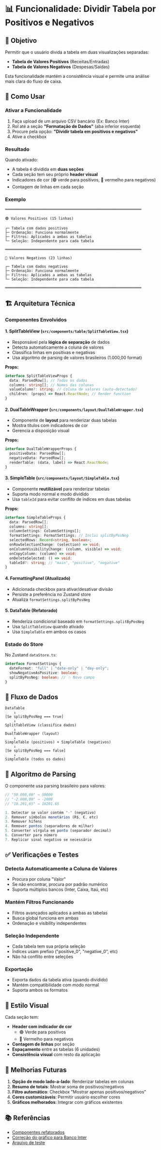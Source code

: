 # 📊 Funcionalidade: Dividir Tabela por Positivos e Negativos

## 🎯 Objetivo

Permitir que o usuário divida a tabela em duas visualizações separadas:

- **Tabela de Valores Positivos** (Receitas/Entradas)
- **Tabela de Valores Negativos** (Despesas/Saídas)

Esta funcionalidade mantém a consistência visual e permite uma análise mais clara do fluxo de caixa.

## 🚀 Como Usar

### Ativar a Funcionalidade

1. Faça upload de um arquivo CSV bancário (Ex: Banco Inter)
2. Rol até a seção **"Formatação de Dados"** (aba inferior esquerda)
3. Procure pela opção: **"Dividir tabela em positivos e negativos"**
4. Ative a checkbox

### Resultado

Quando ativado:

- A tabela é dividida em **duas seções**
- Cada seção tem seu próprio **header visual**
- Indicadores de cor (🟢 verde para positivos, 🔴 vermelho para negativos)
- Contagem de linhas em cada seção

### Exemplo

```
═══════════════════════════════════════════════════════════════

🟢 Valores Positivos (15 linhas)

┌─ Tabela com dados positivos
├─ Ordenação: Funciona normalmente
├─ Filtros: Aplicados a ambas as tabelas
└─ Seleção: Independente para cada tabela

═══════════════════════════════════════════════════════════════

🔴 Valores Negativos (23 linhas)

┌─ Tabela com dados negativos
├─ Ordenação: Funciona normalmente
├─ Filtros: Aplicados a ambas as tabelas
└─ Seleção: Independente para cada tabela

═══════════════════════════════════════════════════════════════
```

## 🏗️ Arquitetura Técnica

### Componentes Envolvidos

#### 1. **SplitTableView** (`src/components/table/SplitTableView.tsx`)

- Responsável pela **lógica de separação** de dados
- Detecta automaticamente a coluna de valores
- Classifica linhas em positivas e negativas
- Usa algoritmo de parsing de valores brasileiros (1.000,00 format)

**Props:**

```typescript
interface SplitTableViewProps {
  data: ParsedRow[]; // Todos os dados
  columns: string[]; // Nomes das colunas
  valueColumn?: string; // Coluna de valores (auto-detectado)
  children: (props) => React.ReactNode; // Render function
}
```

#### 2. **DualTableWrapper** (`src/components/layout/DualTableWrapper.tsx`)

- Componente de **layout** para renderizar duas tabelas
- Mostra títulos com indicadores de cor
- Gerencia a disposição visual

**Props:**

```typescript
interface DualTableWrapperProps {
  positiveData: ParsedRow[];
  negativeData: ParsedRow[];
  renderTable: (data, label) => React.ReactNode;
}
```

#### 3. **SimpleTable** (`src/components/layout/SimpleTable.tsx`)

- Componente **reutilizável** para renderizar tabelas
- Suporta modo normal e modo dividido
- Usa `tableId` para evitar conflito de índices em duas tabelas

**Props:**

```typescript
interface SimpleTableProps {
  data: ParsedRow[];
  columns: string[];
  columnSettings: ColumnSettings[];
  formatSettings: FormatSettings; // Inclui splitByPosNeg
  selectedRows: Record<string, boolean>;
  onRowSelectionChange: (selection) => void;
  onColumnVisibilityChange: (column, visible) => void;
  onCopyColumn: (column) => void;
  onDeleteSelected: () => void;
  tableId?: string; // "main", "positive", "negative"
}
```

#### 4. **FormattingPanel** (Atualizado)

- Adicionada checkbox para ativar/desativar divisão
- Persiste a preferência no Zustand store
- Atualiza `formatSettings.splitByPosNeg`

#### 5. **DataTable** (Refatorado)

- Renderiza condicional baseado em `formatSettings.splitByPosNeg`
- Usa `SplitTableView` quando ativado
- Usa `SimpleTable` em ambos os casos

### Estado do Store

No Zustand `dataStore.ts`:

```typescript
interface FormatSettings {
  dateFormat: "full" | "date-only" | "day-only";
  showNegativeAsPositive: boolean;
  splitByPosNeg: boolean; // ✨ Novo campo
}
```

## 🔄 Fluxo de Dados

```
DataTable
    ↓
[Se splitByPosNeg === true]
    ↓
SplitTableView (classifica dados)
    ↓
DualTableWrapper (layout)
    ↓
SimpleTable (positivos) + SimpleTable (negativos)
    ↓
[Se splitByPosNeg === false]
    ↓
SimpleTable (todos os dados)
```

## 📝 Algoritmo de Parsing

O componente usa parsing brasileiro para valores:

```typescript
// "50.000,00" → 50000
// "-2.000,00" → -2000
// "10.201,65" → 10201.65

1. Detectar se valor contém "-" (negativo)
2. Remover símbolos monetários (R$, €, etc)
3. Remover hífens
4. Remover pontos (separadores de milhar)
5. Converter vírgula em ponto (separador decimal)
6. Converter para número
7. Replicar sinal negativo se necessário
```

## ✅ Verificações e Testes

### Detecta Automaticamente a Coluna de Valores

- Procura por coluna "Valor"
- Se não encontrar, procura por padrão numérico
- Suporta múltiplos bancos (Inter, Caixa, Itaú, etc)

### Mantém Filtros Funcionando

- Filtros avançados aplicados a ambas as tabelas
- Busca global funciona em ambas
- Ordenação e visibility independentes

### Seleção Independente

- Cada tabela tem sua própria seleção
- Índices usam prefixo ("positive_0", "negative_0", etc)
- Não há conflito entre seleções

### Exportação

- Exporta dados da tabela ativa (quando dividido)
- Mantém compatibilidade com modo normal
- Suporta ambos os formatos

## 🎨 Estilo Visual

Cada seção tem:

- **Header com indicador de cor**
  - 🟢 Verde para positivos
  - 🔴 Vermelho para negativos
- **Contagem de linhas** por seção
- **Espaçamento** entre as tabelas (6 unidades)
- **Consistência visual** com resto da aplicação

## 🚧 Melhorias Futuras

1. **Opção de modo lado-a-lado**: Renderizar tabelas em colunas
2. **Resumo de totais**: Mostrar soma de positivos/negativos
3. **Filtro automático**: Checkbox "Mostrar apenas positivos/negativos"
4. **Cores customizáveis**: Permitir usuário escolher cores
5. **Gráficos melhorados**: Integrar com gráficos existentes

## 📚 Referências

- [Componentes refatorados](./COMPONENT_REFACTORING_COMPLETE.md)
- [Correção do gráfico para Banco Inter](./CHART_FIX_BANCO_INTER.md)
- [Arquivo de teste](./TEST_SPLIT_TABLE.md)
